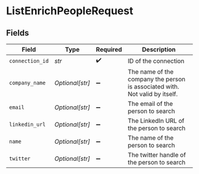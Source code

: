 # ListEnrichPeopleRequest


## Fields

| Field                                                                        | Type                                                                         | Required                                                                     | Description                                                                  |
| ---------------------------------------------------------------------------- | ---------------------------------------------------------------------------- | ---------------------------------------------------------------------------- | ---------------------------------------------------------------------------- |
| `connection_id`                                                              | *str*                                                                        | :heavy_check_mark:                                                           | ID of the connection                                                         |
| `company_name`                                                               | *Optional[str]*                                                              | :heavy_minus_sign:                                                           | The name of the company the person is associated with.  Not valid by itself. |
| `email`                                                                      | *Optional[str]*                                                              | :heavy_minus_sign:                                                           | The email of the person to search                                            |
| `linkedin_url`                                                               | *Optional[str]*                                                              | :heavy_minus_sign:                                                           | The LinkedIn URL of the person to search                                     |
| `name`                                                                       | *Optional[str]*                                                              | :heavy_minus_sign:                                                           | The name of the person to search                                             |
| `twitter`                                                                    | *Optional[str]*                                                              | :heavy_minus_sign:                                                           | The twitter handle of the person to search                                   |